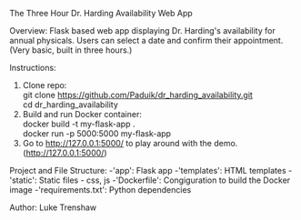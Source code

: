 The Three Hour Dr. Harding Availability Web App

Overview: Flask based web app displaying Dr. Harding's availability for annual physicals. Users can select a date and confirm their appointment. (Very basic, built in three hours.)

Instructions: 
1. Clone repo:<br>
   git clone https://github.com/Paduik/dr_harding_availability.git<br>
   cd dr_harding_availability <br>
2. Build and run Docker container:<br> 
   docker build -t my-flask-app .<br>
   docker run -p 5000:5000 my-flask-app<br>
3. Go to http://127.0.0.1:5000/ to play around with the demo. (http://127.0.0.1:5000/)

Project and File Structure: 
-'app': Flask app
-'templates': HTML templates
-'static': Static files - css, js
-'Dockerfile': Congiguration to build the Docker image
-'requirements.txt': Python dependencies 

Author: Luke Trenshaw